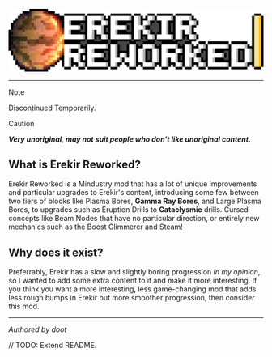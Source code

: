 ![logo](https://github.com/gh-doot/erekir-extended/blob/25754040570e0f657e9f338c8a0ef39736e68585/githubrepository/pixil-frame-0%20(3).png)

---
> [!NOTE]
> Discontinued Temporarily.

> [!CAUTION]
> ***Very unoriginal, may not suit people who don't like unoriginal content.***

## What is Erekir Reworked?
Erekir Reworked is a Mindustry mod that has a lot of unique improvements and particular upgrades to Erekir's content, introducing some few between two tiers of blocks like Plasma Bores, **Gamma Ray Bores**, and Large Plasma Bores, to upgrades such as Eruption Drills to **Cataclysmic** drills. Cursed concepts like Beam Nodes that have no particular direction, or entirely new mechanics such as the Boost Glimmerer and Steam!

## Why does it exist?
Preferrably, Erekir has a slow and slightly boring progression *in my opinion*, so I wanted to add some extra content to it and make it more interesting. If you think you want a more interesting, less game-changing mod that adds less rough bumps in Erekir but more smoother progression, then consider this mod.

---

*Authored by doot*

// TODO: Extend README.
